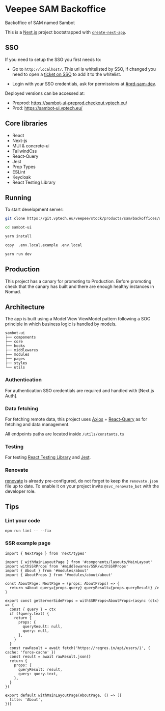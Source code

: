 # Veepee SAM Backoffice
Backoffice of SAM named Sambot

This is a [Next.js](https://nextjs.org/) project bootstrapped with [`create-next-app`](https://github.com/vercel/next.js/tree/canary/packages/create-next-app).

## SSO

If you need to setup the SSO you first needs to:

* Go to `http://localhost/`. This url is whitelisted by SSO, if changed you need to open a [ticket on SSO](https://git.vptech.eu/veepee/foundation/products/platform-services/services/authentication/client-samples/-/issues) to add it to the whitelist.

* Login with your SSO credentials, ask for permissions at [#prd-sam-dev](Slack).

Deployed versions can be accessed at:
* Preprod: https://sambot-ui-preprod.checkout.vptech.eu/
* Prod: https://sambot-ui.vptech.eu/

## Core libraries
* React
* Next-js
* MUI & concrete-ui
* TailwindCss
* React-Query
* Jest
* Prop Types
* ESLint
* Keycloak
* React Testing Library

## Running
To start development server:

```bash
git clone https://git.vptech.eu/veepee/stock/products/sam/backoffices/sambot-ui.git

cd sambot-ui

yarn install

copy  .env.local.example .env.local 

yarn run dev
```

## Production
This project has a canary for promoting to Production. Before promoting check that the canary has built and there are enough healthy instances in Nomad.

## Architecture
The app is built using a Model View ViewModel pattern following a SOC principle in which business logic is handled by models.

```
sambot-ui
├── components
├── core
├── hooks
├── middlewares
├── modules
├── pages
├── styles
└── utils
```

### Authentication
For authentication SSO credentials are required and handled with [Next.js Auth].

### Data fetching
For fetching remote data, this project uses [Axios](https://github.com/axios/axios) + [React-Query](https://github.com/TanStack/query) as for fetching and data management.

All endpoints paths are located inside `/utils/constants.ts`

### Testing
For testing [React Testing Library](https://testing-library.com/docs/react-testing-library/intro/) and [Jest](https://jestjs.io/).

### Renovate
[renovate](https://docs.renovatebot.com) is already pre-configured, do not forget to keep the `renovate.json` file up to date. To enable it on your project invite `@svc_renovate_bot` with the developer role.

## Tips
### Lint your code
```
npm run lint -- --fix
```

### SSR example page
```
import { NextPage } from 'next/types'

import { withMainLayoutPage } from '#components/layouts/MainLayout'
import withSSRProps from '#middlewares/SSR/withSSRProps'
import { About } from '#modules/about'
import { AboutProps } from '#modules/about/about'

const AboutPage: NextPage = (props: AboutProps) => {
  return <About query={props.query} queryResult={props.queryResult} />
}

export const getServerSideProps = withSSRProps<AboutProps>(async (ctx) => {
  const { query } = ctx
  if (!query.text) {
    return {
      props: {
        queryResult: null,
        query: null,
      },
    }
  }
  const rawResult = await fetch('https://reqres.in/api/users/1', { cache: 'force-cache' })
  const result = await rawResult.json()
  return {
    props: {
      queryResult: result,
      query: query.text,
    },
  }
})

export default withMainLayoutPage(AboutPage, () => ({
  title: 'About',
}))
```
